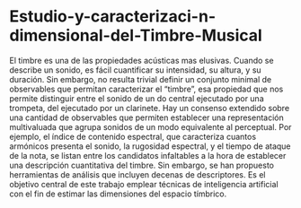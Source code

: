 # Estudio-y-caracterizaci-n-dimensional-del-Timbre-Musical

El timbre es una de las propiedades acústicas mas elusivas. Cuando se
describe un sonido, es fácil cuantificar su intensidad, su altura, y su
duración. Sin embargo, no resulta trivial definir un conjunto minimal de
observables que permitan caracterizar el “timbre”, esa propiedad que nos
permite distinguir entre el sonido de un do central ejecutado por una
trompeta, del ejecutado por un clarinete. Hay un consenso extendido sobre
una cantidad de observables que permiten establecer una representación
multivaluada que agrupa sonidos de un modo equivalente al perceptual. Por
ejemplo, el índice de contenido espectral, que caracteriza cuantos armónicos
presenta el sonido, la rugosidad espectral, y el tiempo de ataque de la nota,
se listan entre los candidatos infaltables a la hora de establecer una
descripción cuantitativa del timbre. Sin embargo, se han propuesto
herramientas de análisis que incluyen decenas de descriptores. Es el
objetivo central de este trabajo emplear técnicas de inteligencia artificial con el
fin de estimar las dimensiones del espacio tímbrico.
